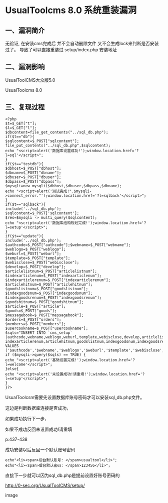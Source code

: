 UsualToolcms 8.0 系统重装漏洞
=============================

一、漏洞简介
------------

无验证, 在安装cms完成后 并不会自动删除文件
又不会生成lock来判断是否安装过了。 导致了可以直接重装过 setup/index.php
安装地址

二、漏洞影响
------------

UsualToolCMS大众版5.0

UsualToolcms 8.0

三、复现过程
------------

    <?php
    $t=$_GET["t"];
    $l=$_GET["l"];
    $dbcontent=file_get_contents("../sql_db.php");
    if($t=="db"){
    $sqlcontent=$_POST["sqlcontent"];
    file_put_contents("../sql_db.php",$sqlcontent);
    echo "<script>alert('数据库设置成功!');window.location.href='?l=sql'</script>";
    }
    if($t=="testdb"){
    $dbhost=$_POST["dbhost"];
    $dbname=$_POST["dbname"];
    $dbuser=$_POST["dbuser"];
    $dbpass=$_POST["dbpass"];
    $mysqli=new mysqli($dbhost,$dbuser,$dbpass,$dbname);
    echo "<script>alert('测试完成!".$mysqli->connect_error."');window.location.href='?l=sqlback'</script>";
    }
    if($t=="sqlback"){
    include('../sql_db.php');
    $sqlcontent=$_POST['sqlcontent'];
    $res=$mysqli -> multi_query($sqlcontent);
    echo "<script>alert('数据库结构规划完成!');window.location.href='?l=setup'</script>";
    }
    if($t=="update"){
    include('../sql_db.php');
    $authcode=$_POST["authcode"];$webname=$_POST["webname"];
    $weblogo=$_POST["weblogo"];
    $weburl=$_POST["weburl"];
    $template=$_POST["template"];
    $webisclose=$_POST["webisclose"];
    $develop=$_POST["develop"];
    $articlelistnum=$_POST["articlelistnum"];
    $indexarticlenum=$_POST["indexarticlenum"];
    $indexarticlerenum=$_POST["indexarticlerenum"];
    $articlehitnum=$_POST["articlehitnum"];
    $goodslistnum=$_POST["goodslistnum"];
    $indexgoodsnum=$_POST["indexgoodsnum"];
    $indexgoodsrenum=$_POST["indexgoodsrenum"];
    $goodshitnum=$_POST["goodshitnum"];
    $article=$_POST["article"];
    $goods=$_POST["goods"];
    $messagebook=$_POST["messagebook"];
    $orders=$_POST["orders"];
    $members=$_POST["members"];
    $usercookname=$_POST["usercookname"];
    $sqls="INSERT INTO `cms_setup` (authcode,webname,weblogo,weburl,template,webisclose,develop,articlelistnum,indexarticlenum, indexarticlerenum,articlehitnum,goodslistnum,indexgoodsnum,indexgoodsrenum,goodshitnum,article,goods,messagebook,orders,members,usercookname,installtime) VALUES ('$authcode','$webname','$weblogo','$weburl','$template','$webisclose','$develop','$articlelistnum','$indexarticlenum','$indexarticlerenum','$articlehitnum','$goodslistnum','$indexgoodsnum','$indexgoodsrenum','$goodshitnum','$article','$goods','$messagebook','$orders','$members','$usercookname',now())";
    if ($mysqli->query($sqls) == TRUE) {
    echo "<script>alert('基础设置完成!');window.location.href='?l=welcome'</script>";
    }else{
    echo "<script>alert('未设置成功!请重填!');window.location.href='?l=setup'</script>";
    }
    }?>

UsualToolcsm需要先设置数据库账号密码才可以安装sql\_db.php文件。

这边是判断数据库连接是否成功，

如果成功执行下一步，

如果不成功反回未设置成功!请重填

p:437-438

成功安装以后反回一个默认账号密码

    echo"<li><span>后台默认账号: </span>usualtool</li>";
    echo"<li><span>后台默认密码: </span>123456</li>";

直接下一步就可以因为sql\_db.php是提前设置好账号密码的

<http://0-sec.org/UsualToolCMS/setup/>

image
